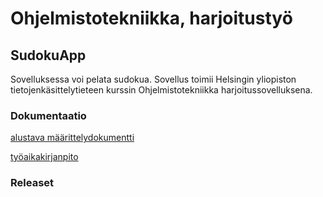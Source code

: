 # Ohjelmistotekniikka, harjoitustyö

## SudokuApp

Sovelluksessa voi pelata sudokua. Sovellus toimii Helsingin yliopiston tietojenkäsittelytieteen kurssin Ohjelmistotekniikka harjoitussovelluksena.

###  Dokumentaatio
[alustava määrittelydokumentti](https://github.com/sannahan/ot-harjoitustyo/blob/master/dokumentaatio/vaatimusmaarittely.md)

[työaikakirjanpito](https://github.com/sannahan/ot-harjoitustyo/blob/master/dokumentaatio/tyoaikakirjanpito.md)

### Releaset

